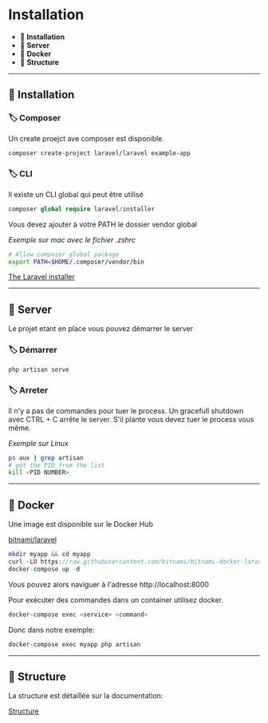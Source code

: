 # Installation

* 🔖 **Installation**
* 🔖 **Server**
* 🔖 **Docker**
* 🔖 **Structure**

___

## 📑 Installation


### 🏷️ **Composer**

Un create proejct ave composer est disponible.

```bash
composer create-project laravel/laravel example-app
```

### 🏷️ **CLI**

Il existe un CLI global qui peut être utilisé

```php
composer global require laravel/installer
```

Vous devez ajouter à votre PATH le dossier vendor global

*Exemple sur mac avec le fichier .zshrc*
```bash
# Allow composer global package
export PATH=$HOME/.composer/vendor/bin
```

[The Laravel installer](https://laravel.com/docs/9.x/installation#the-laravel-installer)

___

## 📑 Server

Le projet etant en place vous pouvez démarrer le server

### 🏷️ **Démarrer**

```bash
php artisan serve
```

### 🏷️ **Arreter**

Il n'y a pas de commandes pour tuer le process. Un gracefull shutdown avec CTRL + C arrête le server. S'il plante vous devez tuer le process vous même.

*Exemple sur Linux*

```bash
ps aux | grep artisan
# get the PID from the list
kill <PID NUMBER>
```

___

## 📑 Docker

Une image est disponible sur le Docker Hub

[bitnami/laravel](https://hub.docker.com/r/bitnami/laravel)

```php
mkdir myapp && cd myapp
curl -LO https://raw.githubusercontent.com/bitnami/bitnami-docker-laravel/master/docker-compose.yml
docker-compose up -d
```

Vous pouvez alors naviguer à l'adresse http://localhost:8000

Pour exécuter des commandes dans un container utilisez docker.

```bash
docker-compose exec <service> <command>
```

Donc dans notre exemple:

```bash
docker-compose exec myapp php artisan
```

___

## 📑 Structure

La structure est détaillée sur la documentation:

[Structure](https://laravel.com/docs/9.x/structure)